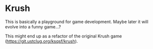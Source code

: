 # Krush

This is basically a playground for game development. Maybe later it will evolve into a funny
game...?

This might end up as a refactor of the original Krush game (https://git.ustclug.org/ksqsf/krush).
